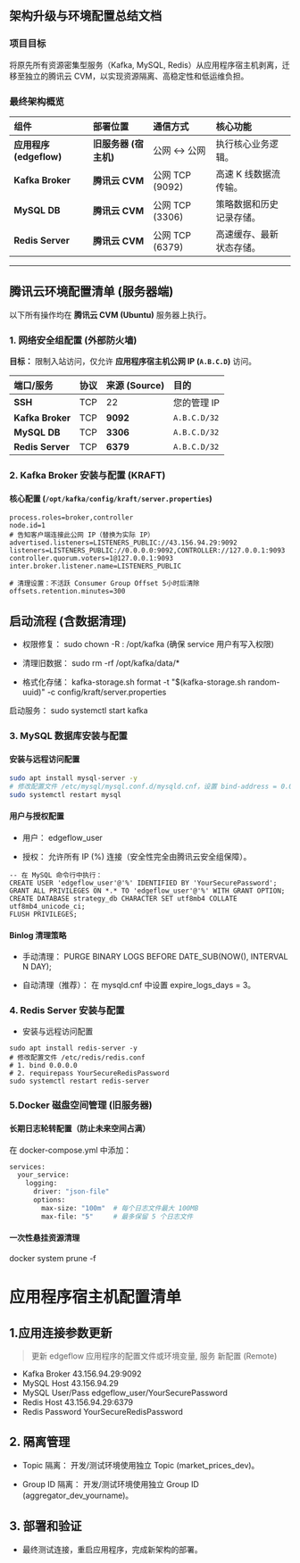## 架构升级与环境配置总结文档

### 项目目标

将原先所有资源密集型服务（Kafka, MySQL, Redis）从应用程序宿主机剥离，迁移至独立的腾讯云 CVM，以实现资源隔离、高稳定性和低运维负担。

### 最终架构概览

| 组件 | 部署位置 | 通信方式 | 核心功能 |
| :--- | :--- | :--- | :--- |
| **应用程序 (edgeflow)** | **旧服务器 (宿主机)** | 公网 $\leftrightarrow$ 公网 | 执行核心业务逻辑。 |
| **Kafka Broker** | **腾讯云 CVM** | 公网 TCP (9092) | 高速 K 线数据流传输。 |
| **MySQL DB** | **腾讯云 CVM** | 公网 TCP (3306) | 策略数据和历史记录存储。 |
| **Redis Server** | **腾讯云 CVM** | 公网 TCP (6379) | 高速缓存、最新状态存储。 |

---

## 腾讯云环境配置清单 (服务器端)

以下所有操作均在 **腾讯云 CVM (Ubuntu)** 服务器上执行。

### 1. 网络安全组配置 (外部防火墙)

**目标：** 限制入站访问，仅允许 **应用程序宿主机公网 IP (`A.B.C.D`)** 访问。

| 端口/服务 | 协议 | 来源 (Source) | 目的 |
| :--- | :--- | :--- | :--- |
| **SSH** | TCP | 22 | 您的管理 IP |
| **Kafka Broker** | TCP | **9092** | `A.B.C.D/32` |
| **MySQL DB** | TCP | **3306** | `A.B.C.D/32` |
| **Redis Server** | TCP | **6379** | `A.B.C.D/32` |

### 2. Kafka Broker 安装与配置 (KRAFT)

#### 核心配置 (`/opt/kafka/config/kraft/server.properties`)

```properties
process.roles=broker,controller
node.id=1
# 告知客户端连接此公网 IP（替换为实际 IP）
advertised.listeners=LISTENERS_PUBLIC://43.156.94.29:9092 
listeners=LISTENERS_PUBLIC://0.0.0.0:9092,CONTROLLER://127.0.0.1:9093
controller.quorum.voters=1@127.0.0.1:9093
inter.broker.listener.name=LISTENERS_PUBLIC

# 清理设置：不活跃 Consumer Group Offset 5小时后清除
offsets.retention.minutes=300
```


## 启动流程 (含数据清理)

- 权限修复： sudo chown -R <User>:<User> /opt/kafka (确保 service 用户有写入权限)

- 清理旧数据： sudo rm -rf /opt/kafka/data/*

- 格式化存储： kafka-storage.sh format -t "$(kafka-storage.sh random-uuid)" -c config/kraft/server.properties

启动服务： sudo systemctl start kafka

### 3. MySQL 数据库安装与配置
#### 安装与远程访问配置
```BASH
sudo apt install mysql-server -y
# 修改配置文件 /etc/mysql/mysql.conf.d/mysqld.cnf，设置 bind-address = 0.0.0.0
sudo systemctl restart mysql
```

#### 用户与授权配置

- 用户： edgeflow_user

- 授权： 允许所有 IP (%) 连接（安全性完全由腾讯云安全组保障）。
```mysql
-- 在 MySQL 命令行中执行：
CREATE USER 'edgeflow_user'@'%' IDENTIFIED BY 'YourSecurePassword';
GRANT ALL PRIVILEGES ON *.* TO 'edgeflow_user'@'%' WITH GRANT OPTION;
CREATE DATABASE strategy_db CHARACTER SET utf8mb4 COLLATE utf8mb4_unicode_ci;
FLUSH PRIVILEGES;
```

#### Binlog 清理策略
- 手动清理： PURGE BINARY LOGS BEFORE DATE_SUB(NOW(), INTERVAL N DAY);

- 自动清理（推荐）： 在 mysqld.cnf 中设置 expire_logs_days = 3。

### 4. Redis Server 安装与配置

- 安装与远程访问配置
```shell
sudo apt install redis-server -y
# 修改配置文件 /etc/redis/redis.conf
# 1. bind 0.0.0.0
# 2. requirepass YourSecureRedisPassword 
sudo systemctl restart redis-server
```

### 5.Docker 磁盘空间管理 (旧服务器)
#### 长期日志轮转配置（防止未来空间占满）
在 docker-compose.yml 中添加：
```dockerfile
services:
  your_service:
    logging:
      driver: "json-file"
      options:
        max-size: "100m"  # 每个日志文件最大 100MB
        max-file: "5"     # 最多保留 5 个日志文件
```

#### 一次性悬挂资源清理
docker system prune -f

# 应用程序宿主机配置清单
## 1.应用连接参数更新
> 更新 edgeflow 应用程序的配置文件或环境变量, 服务	新配置 (Remote)
- Kafka Broker	43.156.94.29:9092
- MySQL Host	43.156.94.29
- MySQL User/Pass	edgeflow_user/YourSecurePassword
- Redis Host	43.156.94.29:6379
- Redis Password	YourSecureRedisPassword

## 2. 隔离管理

- Topic 隔离： 开发/测试环境使用独立 Topic (market_prices_dev)。

- Group ID 隔离： 开发/测试环境使用独立 Group ID (aggregator_dev_yourname)。

## 3. 部署和验证

- 最终测试连接，重启应用程序，完成新架构的部署。
